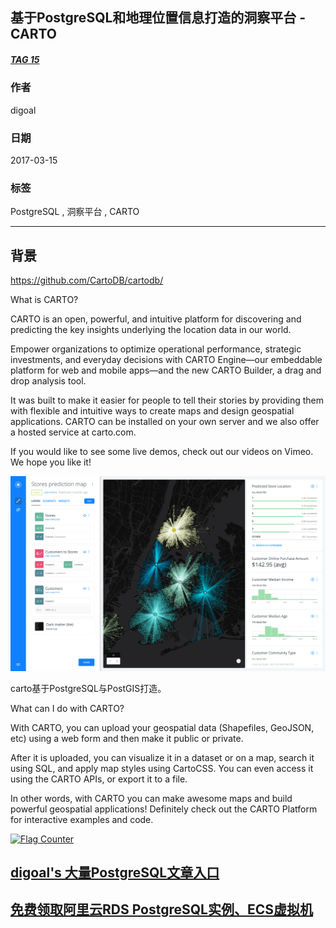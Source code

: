 ## 基于PostgreSQL和地理位置信息打造的洞察平台 - CARTO  
##### [TAG 15](../class/15.md)
           
### 作者           
digoal            
              
### 日期            
2017-03-15                                      
            
### 标签                                                                                                                            
PostgreSQL , 洞察平台 , CARTO    
          
----            
          
## 背景    
https://github.com/CartoDB/cartodb/  
  
What is CARTO?  
  
CARTO is an open, powerful, and intuitive platform for discovering and predicting the key insights underlying the location data in our world.  
  
Empower organizations to optimize operational performance, strategic investments, and everyday decisions with CARTO Engine—our embeddable platform for web and mobile apps—and the new CARTO Builder, a drag and drop analysis tool.  
  
It was built to make it easier for people to tell their stories by providing them with flexible and intuitive ways to create maps and design geospatial applications. CARTO can be installed on your own server and we also offer a hosted service at carto.com.  
  
If you would like to see some live demos, check out our videos on Vimeo. We hope you like it!  
  
![pic](20170315_02_pic_001.png)  
  
carto基于PostgreSQL与PostGIS打造。    
  
What can I do with CARTO?  
  
With CARTO, you can upload your geospatial data (Shapefiles, GeoJSON, etc) using a web form and then make it public or private.  
  
After it is uploaded, you can visualize it in a dataset or on a map, search it using SQL, and apply map styles using CartoCSS. You can even access it using the CARTO APIs, or export it to a file.  
  
In other words, with CARTO you can make awesome maps and build powerful geospatial applications! Definitely check out the CARTO Platform for interactive examples and code.  
  
<a rel="nofollow" href="http://info.flagcounter.com/h9V1"  ><img src="http://s03.flagcounter.com/count/h9V1/bg_FFFFFF/txt_000000/border_CCCCCC/columns_2/maxflags_12/viewers_0/labels_0/pageviews_0/flags_0/"  alt="Flag Counter"  border="0"  ></a>  
  
  
  
  
  
  
## [digoal's 大量PostgreSQL文章入口](https://github.com/digoal/blog/blob/master/README.md "22709685feb7cab07d30f30387f0a9ae")
  
  
## [免费领取阿里云RDS PostgreSQL实例、ECS虚拟机](https://free.aliyun.com/ "57258f76c37864c6e6d23383d05714ea")
  
